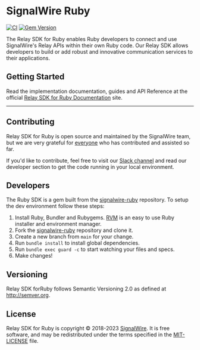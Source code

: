 # SignalWire Ruby


[![CI](https://github.com/signalwire/signalwire-ruby/actions/workflows/ci.yml/badge.svg)](https://github.com/signalwire/signalwire-ruby/actions/workflows/ci.yml)
[![Gem Version](https://badge.fury.io/rb/signalwire.svg)](https://badge.fury.io/rb/signalwire)

The Relay SDK for Ruby enables Ruby developers to connect and use SignalWire's Relay APIs within their own Ruby code. Our Relay SDK allows developers to build or add robust and innovative communication services to their applications.

## Getting Started

Read the implementation documentation, guides and API Reference at the official [Relay SDK for Ruby Documentation](https://docs.signalwire.com/topics/relay-sdk-ruby) site.

---

## Contributing

Relay SDK for Ruby is open source and maintained by the SignalWire team, but we are very grateful for [everyone](https://github.com/signalwire/signalwire-ruby/contributors) who has contributed and assisted so far.

If you'd like to contribute, feel free to visit our [Slack channel](https://signalwire.community/) and read our developer section to get the code running in your local environment.

## Developers

The Ruby SDK is a gem built from the [signalwire-ruby](https://github.com/signalwire/signalwire-ruby) repository. To setup the dev environment follow these steps:

1. Install Ruby, Bundler and Rubygems. [RVM](https://rvm.io/) is an easy to use Ruby installer and environment manager.
2. Fork the [signalwire-ruby](https://github.com/signalwire/signalwire-ruby) repository and clone it.
3. Create a new branch from `main` for your change.
4. Run `bundle install` to install global dependencies.
5. Run `bundle exec guard -c` to start watching your files and specs.
6. Make changes!

## Versioning

Relay SDK forRuby follows Semantic Versioning 2.0 as defined at <http://semver.org>.

## License

Relay SDK for Ruby is copyright © 2018-2023
[SignalWire](http://signalwire.com). It is free software, and may be redistributed under the terms specified in the [MIT-LICENSE](https://github.com//signalwire/signalwire-ruby/blob/master/LICENSE) file.
